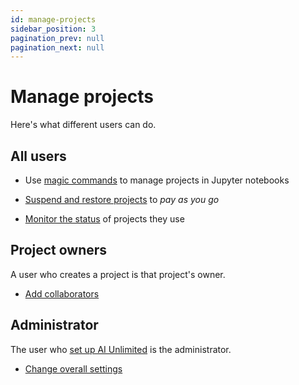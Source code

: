 ```yaml
---
id: manage-projects
sidebar_position: 3
pagination_prev: null
pagination_next: null
---
```


# Manage projects

Here's what different users can do.

## All users

- Use [magic commands](/docs/explore-and-analyze-data/magic-commands.md) to manage projects in Jupyter notebooks 

- [Suspend and restore projects](/docs/manage-ai-unlimited/suspend-and-resume-project.md) to *pay as you go*

- [Monitor the status](/docs/manage-ai-unlimited/monitor-projects.md) of projects they use

## Project owners

A user who creates a project is that project's owner.

- [Add collaborators](/docs/manage-ai-unlimited/add-collaborators.md)


## Administrator

The user who [set up AI Unlimited](/docs/install-ai-unlimited/setup-ai-unlimited.md) is the administrator.

- [Change overall settings](/docs/manage-ai-unlimited/change-settings.md)
